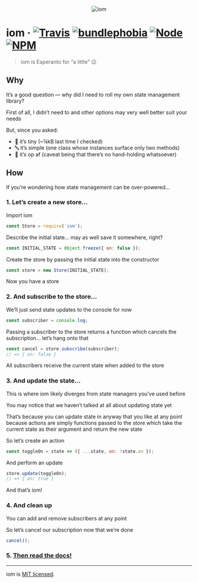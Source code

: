 <!--
  This file was generated by emdaer

  Its template can be found at /Users/flipactual/Dev/iom/.emdaer/README.emdaer.md
-->

<!--
  emdaerHash:201d6471d227b9738f206a89dd340470
-->

<p align="center"><img src="https://raw.githubusercontent.com/okaysoftware/iom/master/iom.svg?sanitize=true" alt="iom"></p>

<h1 id="iom-travis-bundlephobia-node-npm">iom · <a href="https://travis-ci.org/okaysoftware/iom/"><img src="https://img.shields.io/travis/okaysoftware/iom.svg?style=flat-square" alt="Travis"></a> <a href="https://bundlephobia.com/result?p=iom"><img src="https://img.shields.io/bundlephobia/minzip/iom.svg?style=flat-square" alt="bundlephobia"></a> <a href="http://npmjs.com/package/iom"><img src="https://img.shields.io/node/v/iom.svg?style=flat-square" alt="Node"></a> <a href="http://npmjs.com/package/iom"><img src="https://img.shields.io/npm/v/iom.svg?style=flat-square" alt="NPM"></a></h1>
<blockquote>
<p>iom is Esperanto for “a little” 😉</p>
</blockquote>
<h2 id="why">Why</h2>
<p>It’s a good question — why did I need to roll my own state management library?</p>
<p>First of all, I didn’t need to and other options may very well better suit your needs</p>
<p>But, since you asked:</p>
<ul>
<li>🐣 it’s tiny (~¼kB last time I checked) </li>
<li>🔤 it’s simple (one class whose instances surface only two methods)</li>
<li>🚀 it’s op af (caveat being that there’s no hand-holding whatsoever)</li>
</ul>
<h2 id="how">How</h2>
<p>If you’re wondering how state management can be over-powered…</p>
<h3 id="1-let-s-create-a-new-store-">1. Let’s create a new store…</h3>
<p>Import iom</p>

```js
const Store = require('iom');
```
<p>Describe the initial state… may as well save it somewhere, right?</p>

```js
const INITIAL_STATE = Object.freeze({ on: false });
```
<p>Create the store by passing the initial state into the constructor</p>

```js
const store = new Store(INITIAL_STATE);
```
<p>Now you have a store</p>
<h3 id="2-and-subscribe-to-the-store-">2. And subscribe to the store…</h3>
<p>We’ll just send state updates to the console for now</p>

```js
const subscriber = console.log;
```
<p>Passing a subscriber to the store returns a function which cancels the subscription… let’s hang onto that</p>

```js
const cancel = store.subscribe(subscriber);
// => { on: false }
```
<p>All subscribers receive the current state when added to the store</p>
<h3 id="3-and-update-the-state-">3. And update the state…</h3>
<p>This is where iom likely diverges from state managers you’ve used before</p>
<p>You may notice that we haven’t talked at all about updating state yet</p>
<p>That’s because you can update state in anyway that you like at any point because actions are simply functions passed to the store which take the current state as their argument and return the new state</p>
<p>So let’s create an action</p>

```js
const toggleOn = state => ({ ...state, on: !state.on });
```
<p>And perform an update</p>

```js
store.update(toggleOn);
// => { on: true }
```
<p>And that’s iom!</p>
<h3 id="4-and-clean-up">4. And clean up</h3>
<p>You can add and remove subscribers at any point</p>
<p>So let’s cancel our subscription now that we’re done</p>

```js
cancel();
```
<h3 id="5-then-read-the-docs-">5. <a href="https://okaysoftware.github.io/iom/">Then read the docs!</a></h3>
<hr>
<p>iom is <a href="./LICENSE">MIT licensed</a>.</p>
